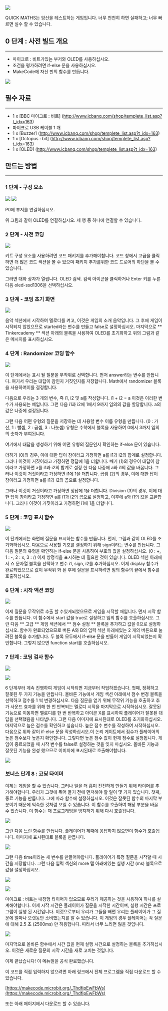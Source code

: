 ![](https://i.imgur.com/qypElZv.jpg)

QUICK MATHS는 암산을 테스트하는 게임입니다. 너무 천천히 하면 실패하고; 너무 빠르면 실수 할 수 있습니다.



## 0 단계 : 사전 빌드 개요
---

- 마이크로 : 비트가있는 부저와 OLED를 사용하십시오.
- 조건을 평가하려면 if-else 문을 사용하십시오.
- MakeCode에 자신 만의 함수를 만듭니다.

![](https://i.imgur.com/PBa7qli.jpg)

## 필수 자료
---

- 1 x [BBC 마이크로 : 비트] (http://www.icbanq.com/shop/templete_list.asp?t_idx=163)
- 마이크로 USB 케이블 1 개
- 1 x [Buzzer] (http://www.icbanq.com/shop/templete_list.asp?t_idx=163)
- 1 x [Octopus : bit] (http://www.icbanq.com/shop/templete_list.asp?t_idx=163)
- 1 x [OLED] (http://www.icbanq.com/shop/templete_list.asp?t_idx=163)


## 만드는 방법
---

### 1 단계 - 구성 요소

![](https://i.imgur.com/3Q95A0p.jpg)
![](https://i.imgur.com/E9DHJw6.jpg)

P0에 부저를 연결하십시오.

위 그림과 같이 OLED를 연결하십시오. 세 행 중 하나에 연결할 수 있습니다.


### 2 단계 - 사전 코딩

![](https://i.imgur.com/S54AWdC.png)

키트 구성 요소를 사용하려면 코드 패키지를 추가해야합니다. 코드 창에서 고급을 클릭하면 더 많은 코드 섹션을 볼 수 있으며 패키지 추가를위한 코드 드로어의 하단을 볼 수 있습니다.

그러면 대화 상자가 열립니다. OLED 검색. 검색 아이콘을 클릭하거나 Enter 키를 누른 다음 oled-ssd1306을 선택하십시오.


### 3 단계 - 코딩 초기 화면

![](https://i.imgur.com/84GEN3d.png)

음악 섹션에서 시작하여 멜로디를 켜고, 이것은 게임의 소개 음악입니다.
그 후에 게임이 시작되지 않았으므로 started라는 변수를 만들고 false로 설정하십시오.
마지막으로 ** Tinkercademy ** 섹션 아래의 블록을 사용하여 OLED를 초기화하고 위의 그림과 같은 메시지를 표시하십시오.

### 4 단계 : Randomizer 코딩 함수

![](https://i.imgur.com/LDYsmUU.png)

이 단계에서는 표시 될 질문을 무작위로 선택합니다.
먼저 answer라는 변수를 만듭니다. 여기서 우리는 대답이 참인지 거짓인지를 저장합니다. Math에서 randomizer 블록을 사용하여이를 결정합니다.

다음으로 우리는 3 개의 변수, 즉 i1, i2 및 a를 작성합니다.
i1 + i2 = a 이것은 이러한 변수가 사용되는 예입니다.
그런 다음 i1과 i2에 1에서 9까지 임의의 값을 할당합니다. a의 값은 나중에 설정됩니다.

그런 다음 어떤 유형의 질문을 저장하는 데 사용할 변수 이름 유형을 만듭니다.
(0 : 가산, 1 : 뺄셈, 2 : 곱셈, 3 : 나눗셈)
유형은 수학에서 블록을 사용하여 0에서 3까지 임의의 숫자가 부여됩니다.

여기에서 대답을 생성하기 위해 어떤 유형의 질문인지 확인하는 if-else 문이 있습니다.

더하기 (0)의 경우, 이에 대한 답이 참이라고 가정하면 a를 i1과 i2의 합계로 설정합니다. 그러나 이것이 거짓이라고 가정하면 정답에 1을 더합니다.
빼기 (1)의 경우이 대답이 참이라고 가정하면 a를 i1과 i2의 합계로 설정 한 다음 나중에 a와 i1의 값을 바꿉니다. 그러나 이것이 거짓이라고 가정하면 i1에 1을 더합니다.
곱셈 (2)의 경우, 이에 대한 답이 참이라고 가정하면 a를 i1과 i2의 곱으로 설정합니다.

그러나 이것이 거짓이라고 가정하면 정답에 1을 더합니다.
Division (3)의 경우, 이에 대한 답이 참이라고 가정하면 a를 i1과 i2의 곱으로 설정하고, 이후에 a와 i1의 값을 교환합니다. 그러나 이것이 거짓이라고 가정하면 i1에 1을 더합니다.


### 5 단계 : 코딩 표시 함수

![](https://i.imgur.com/ZzddjR4.png)

이 단계에서는 화면에 질문을 표시하는 함수를 만듭니다.
먼저, 그림과 같이 OLED를 초기화하십시오.
다음으로 사용할 기호를 결정하기 위해 sign이라는 변수를 만듭니다.
그 다음 질문의 유형을 확인하는 if-else 문을 사용하여 부호의 값을 설정하십시오.
(0 : +, 1 : -, 2 : x, 3 : /)
이제 방정식을 표시하는 데 필요한 것이 있습니다.
OLED 섹션 아래에서 쇼 문자열 블록을 선택하고 변수 i1, sign, i2를 추가하십시오.
이제 display 함수가 완료되었으므로 값이 무작위 화 된 후에 질문을 표시하려면 임의 함수의 끝에서 함수를 호출하십시오.

### 6 단계 : 시작 액션 코딩

![](https://i.imgur.com/aBB2MTL.png)

이제 질문을 무작위로 추출 할 수있게되었으므로 게임을 시작할 때입니다.
먼저 시작 함수를 만듭니다. 이 함수에서 start 값을 true로 설정하고 임의 함수를 호출하십시오. 그런 다음 ** 고급 ** 게임 섹션에서 ** 점수 설정 ** 블록을 추가하고 값을 0으로 설정하십시오.
함수가 완료되었으므로 버튼 A와 B의 입력 섹션 아래에있는 2 개의 버튼으로 눌려진 블록을 추가합니다. 두 블록 모두에서 if-else 문을 만들어 게임이 시작되었는지 확인합니다. 그렇지 않으면 function start를 호출하십시오.

### 7 단계 : 코딩 검사 함수

![](https://i.imgur.com/wc9syCp.png)

![](https://i.imgur.com/yNpMdBa.png)

6 단계부터 계속 진행하여 게임이 시작되면 지금부터 작업하겠습니다.
첫째, 정확하고 잘못된 두 가지 기능을 만듭니다. 올바른 기능에서 게임 섹션 아래에서 점수 변경 블록을 선택하고 점수를 1 씩 변경하십시오. 다음 질문을 얻기 위해 무작위 기능을 호출하고 추가 사운드 효과를 위해 한 번 반복되는 멜로디 시작을 마지막으로 시작하십시오.
잘못된 기능으로 이동하면 멜로디를 한 번 반복하고 아이콘 X를 표시하여 플레이어가 잘못된 대답을 선택했음을 나타냅니다. 그런 다음 이미지에 표시된대로 OLED를 초기화하십시오.
마지막으로 높은 점수를 확인하고 싶습니다. 높은 점수 변수를 작성하여 시작하십시오. 다음으로 위와 같이 if-else 문을 작성하십시오.이 논리 게이트에서 점수가 플레이어의 높은 점수보다 높은지 확인합니다. 그렇다면 높은 점수 값이 현재 점수로 설정됩니다.
게임이 종료되었을 때 시작 변수를 false로 설정하는 것을 잊지 마십시오.
올바른 기능과 잘못된 기능을 완성 했으므로 이미지에 표시된대로 호출해야합니다.

![](https://i.imgur.com/MvJMuie.png)

### 보너스 단계 8 : 코딩 타이머

이제는 게임을 할 수 있습니다. 그러나 일을 더 흥미 진진하게 만들기 위해 타이머를 추가해야합니다. 우리가 그것에 뛰어 들기 전에 먼저해야 할 일이 몇 가지 있습니다.
첫째, 종료 기능을 만듭니다. 그에 따라 함수에 설정하십시오. 이것은 잘못된 함수의 마지막 부분이기 때문에 익숙한 것처럼 보일 수 있습니다. 이 함수를 호출하여 해당 부분을 바꿀 수 있습니다. 이 함수는 재 프로그래밍을 방지하기 위해 다시 호출됩니다.

![](https://i.imgur.com/INcOT8m.png)

그런 다음 느린 함수를 만듭니다. 플레이어가 제때에 응답하지 않으면이 함수가 호출됩니다. 이미지에 표시된대로 블록을 만듭니다.

![](https://i.imgur.com/PqeTeSO.png)

그런 다음 time이라는 새 변수를 만들어야합니다. 플레이어가 특정 질문을 시작할 때 시간을 저장합니다. 그런 다음 입력 섹션의 more 탭 아래에있는 실행 시간 (ms) 블록으로 값을 설정하십시오.

![](https://i.imgur.com/EB9eNyZ.png)

![](https://i.imgur.com/uY3dCHx.png)

마이크로 : 비트는 내장형 타이머가 없으므로 우리가 제공하는 것을 사용하여 하나를 설계해야합니다. 이제 시작 시간은 플레이어가 질문을 시작한 시간이며, 실행 시간은 프로그램이 실행 된 시간입니다. 이것으로부터 우리가 그들을 빼면 우리는 플레이어가 그 질문에 얼마나 오랫동안 소비했는지를 알 수 있습니다. 이 게임의 경우 플레이어는 각 질문에 대해 2.5 초 (2500ms) 만 허용합니다. 따라서 너무 느리면 잃을 것입니다.

![](https://i.imgur.com/KKj95t1.png)

마지막으로 올바른 함수에서 시간 값을 현재 실행 시간으로 설정하는 블록을 추가하십시오. 이것은 새로운 질문의 시작 시간을 새로 고치는 것입니다.

이제 끝났습니다! 이 메뉴얼을 공식 완료했습니다.

이 코드를 직접 입력하지 않으려면 아래 링크에서 전체 프로그램을 직접 다운로드 할 수 있습니다.

[https://makecode.microbit.org/_ThdfipEwFbWs](https://makecode.microbit.org/_ThdfipEwFbWs)

또는 아래 페이지에서 다운로드 할 수 있습니다.

<div style="position:relative;height:0;padding-bottom:70%;overflow:hidden;"><iframe style="position:absolute;top:0;left:0;width:100%;height:100%;" src="https://makecode.microbit.org/#pub:_ThdfipEwFbWs 

" frameborder="0" sandbox="allow-popups allow-forms allow-scripts allow-same-origin"></iframe></div>
